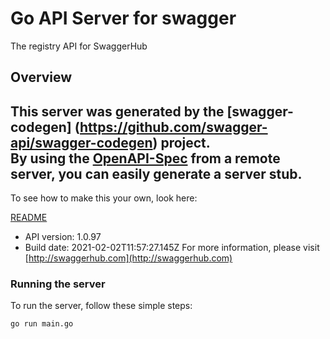 # Go API Server for swagger

The registry API for SwaggerHub

## Overview
This server was generated by the [swagger-codegen]
(https://github.com/swagger-api/swagger-codegen) project.  
By using the [OpenAPI-Spec](https://github.com/OAI/OpenAPI-Specification) from a remote server, you can easily generate a server stub.  
-

To see how to make this your own, look here:

[README](https://github.com/swagger-api/swagger-codegen/blob/master/README.md)

- API version: 1.0.97
- Build date: 2021-02-02T11:57:27.145Z
For more information, please visit [http://swaggerhub.com](http://swaggerhub.com)


### Running the server
To run the server, follow these simple steps:

```
go run main.go
```

